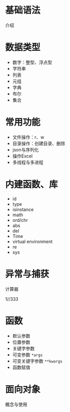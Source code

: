

# 基础语法

介绍

# 数据类型

* 数字：整型、浮点型
* 字符串
* 列表 
* 元组
* 字典
* 布尔
* 集合

# 常用功能

* 文件操作：r、w
* 目录操作：创建目录、删除
* json与序列化
* 操作Excel
* 多线程与多进程



# 内建函数、库

* id
* type
* isinstance
* math
* ord/chr
* abs
* del
* Time
* virtual environment
* re
* sys



# 异常与捕获

计算器

1//333

# 函数

* 默认参数
* 位置参数
* 关键字参数
* 可变参数 `*args`
* 可变关键字参数 `**kwargs`
* 函数赋值

# 面向对象

概念与使用

